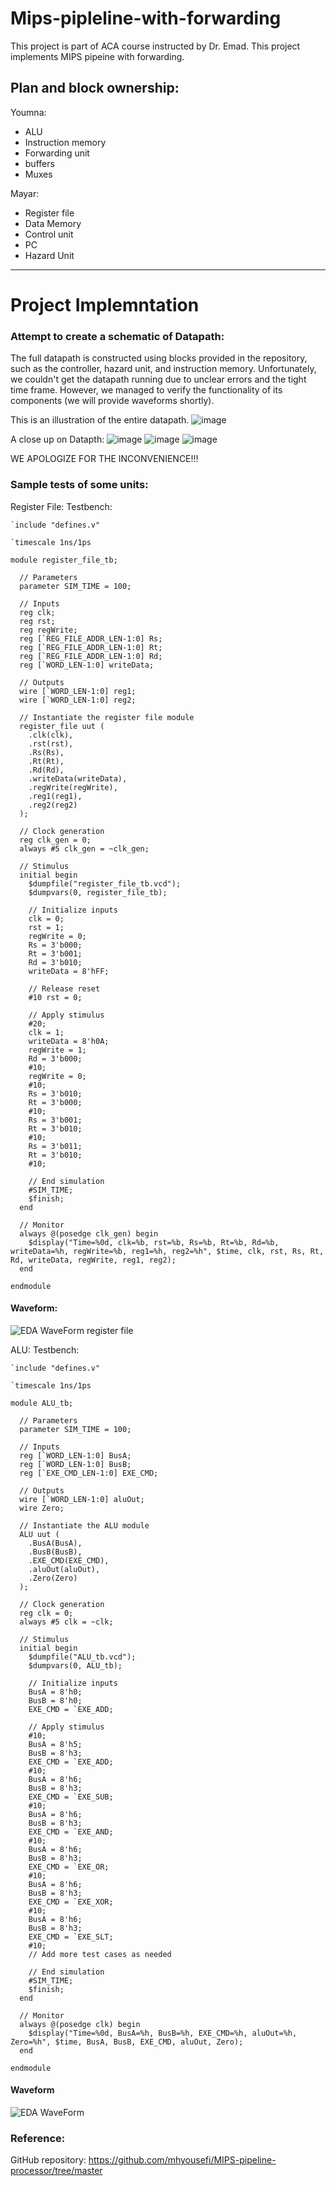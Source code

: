 # Mips-pipleline-with-forwarding
This project is part of ACA course instructed by Dr. Emad. This project implements MIPS pipeine with forwarding.


## Plan and block ownership:
  Youmna:
  <ul>
    <li>ALU</li>
    <li>Instruction memory</li>
    <li>Forwarding unit</li>
    <li>buffers</li>
    <li>Muxes</li>
  </ul>
    
  Mayar:
  <ul>
    <li>Register file</li>
    <li>Data Memory</li>
    <li>Control unit</li>
    <li>PC</li>
    <li>Hazard Unit</li>
  </ul>


<hr>

# Project Implemntation

### Attempt to create a schematic of Datapath:
The full datapath is constructed using blocks provided in the repository, such as the controller, hazard unit, and instruction memory. Unfortunately, we couldn't get the datapath running due to unclear errors and the tight time frame. However, we managed to verify the functionality of its components (we will provide waveforms shortly).

This is an illustration of the entire datapath.
![image](https://github.com/youmnahamdan/Mips-pipleline-with-forwarding/assets/79578959/bf6afd6a-2823-4fac-9a9a-fbc2f5ba2ea7)

A close up on Datapth:
![image](https://github.com/youmnahamdan/Mips-pipleline-with-forwarding/assets/79578959/304d0ea7-9583-419e-adaa-12ec51149154)
![image](https://github.com/youmnahamdan/Mips-pipleline-with-forwarding/assets/79578959/26e169a0-73a8-4b97-9f75-749a33d0b427)
![image](https://github.com/youmnahamdan/Mips-pipleline-with-forwarding/assets/79578959/4340abe6-728f-4c3e-95a0-e27b7fbd336b)

WE APOLOGIZE FOR THE INCONVENIENCE!!!


### Sample tests of some units:
Register File:
Testbench:
```
`include "defines.v"

`timescale 1ns/1ps

module register_file_tb;

  // Parameters
  parameter SIM_TIME = 100;

  // Inputs
  reg clk;
  reg rst;
  reg regWrite;
  reg [`REG_FILE_ADDR_LEN-1:0] Rs;
  reg [`REG_FILE_ADDR_LEN-1:0] Rt;
  reg [`REG_FILE_ADDR_LEN-1:0] Rd;
  reg [`WORD_LEN-1:0] writeData;

  // Outputs
  wire [`WORD_LEN-1:0] reg1;
  wire [`WORD_LEN-1:0] reg2;

  // Instantiate the register file module
  register_file uut (
    .clk(clk),
    .rst(rst),
    .Rs(Rs),
    .Rt(Rt),
    .Rd(Rd),
    .writeData(writeData),
    .regWrite(regWrite),
    .reg1(reg1),
    .reg2(reg2)
  );

  // Clock generation
  reg clk_gen = 0;
  always #5 clk_gen = ~clk_gen;

  // Stimulus
  initial begin
    $dumpfile("register_file_tb.vcd");
    $dumpvars(0, register_file_tb);

    // Initialize inputs
    clk = 0;
    rst = 1;
    regWrite = 0;
    Rs = 3'b000;
    Rt = 3'b001;
    Rd = 3'b010;
    writeData = 8'hFF;

    // Release reset
    #10 rst = 0;

    // Apply stimulus
    #20;
    clk = 1;
    writeData = 8'h0A;
    regWrite = 1;
    Rd = 3'b000;
    #10;
    regWrite = 0;
    #10;
    Rs = 3'b010;
    Rt = 3'b000;
    #10;
    Rs = 3'b001;
    Rt = 3'b010;
    #10;
    Rs = 3'b011;
    Rt = 3'b010;
    #10;

    // End simulation
    #SIM_TIME;
    $finish;
  end

  // Monitor
  always @(posedge clk_gen) begin
    $display("Time=%0d, clk=%b, rst=%b, Rs=%b, Rt=%b, Rd=%b, writeData=%h, regWrite=%b, reg1=%h, reg2=%h", $time, clk, rst, Rs, Rt, Rd, writeData, regWrite, reg1, reg2);
  end

endmodule

```

#### Waveform:
![EDA WaveForm register file](https://github.com/youmnahamdan/Mips-pipleline-with-forwarding/assets/79578959/24a7200f-58c8-4ec5-842d-273bb8ad7bb5)



ALU:
Testbench:
```
`include "defines.v"

`timescale 1ns/1ps

module ALU_tb;

  // Parameters
  parameter SIM_TIME = 100;

  // Inputs
  reg [`WORD_LEN-1:0] BusA;
  reg [`WORD_LEN-1:0] BusB;
  reg [`EXE_CMD_LEN-1:0] EXE_CMD;

  // Outputs
  wire [`WORD_LEN-1:0] aluOut;
  wire Zero;

  // Instantiate the ALU module
  ALU uut (
    .BusA(BusA),
    .BusB(BusB),
    .EXE_CMD(EXE_CMD),
    .aluOut(aluOut),
    .Zero(Zero)
  );

  // Clock generation
  reg clk = 0;
  always #5 clk = ~clk;

  // Stimulus
  initial begin
    $dumpfile("ALU_tb.vcd");
    $dumpvars(0, ALU_tb);

    // Initialize inputs
    BusA = 8'h0;
    BusB = 8'h0;
    EXE_CMD = `EXE_ADD;

    // Apply stimulus
    #10;
    BusA = 8'h5;
    BusB = 8'h3;
    EXE_CMD = `EXE_ADD;
    #10;
    BusA = 8'h6;
    BusB = 8'h3;
    EXE_CMD = `EXE_SUB;
    #10;
    BusA = 8'h6;
    BusB = 8'h3;
    EXE_CMD = `EXE_AND;
    #10;
    BusA = 8'h6;
    BusB = 8'h3;
    EXE_CMD = `EXE_OR;
    #10;
    BusA = 8'h6;
    BusB = 8'h3;
    EXE_CMD = `EXE_XOR;
    #10;
    BusA = 8'h6;
    BusB = 8'h3;
    EXE_CMD = `EXE_SLT;
    #10;
    // Add more test cases as needed

    // End simulation
    #SIM_TIME;
    $finish;
  end

  // Monitor
  always @(posedge clk) begin
    $display("Time=%0d, BusA=%h, BusB=%h, EXE_CMD=%h, aluOut=%h, Zero=%h", $time, BusA, BusB, EXE_CMD, aluOut, Zero);
  end

endmodule

```
#### Waveform
![EDA WaveForm ](https://github.com/youmnahamdan/Mips-pipleline-with-forwarding/assets/79578959/7a2f2e6c-4a5c-4473-a43e-75c6f25a2fea)

   
### Reference:
GitHub repository: https://github.com/mhyousefi/MIPS-pipeline-processor/tree/master
